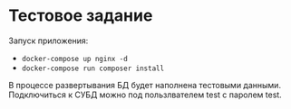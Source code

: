 # Тестовое задание

Запуск приложения:
- `docker-compose up nginx -d`
- `docker-compose run composer install`

В процессе развертывания БД будет наполнена тестовыми данными. Подключиться к СУБД можно под пользлвателем test c паролем test.
